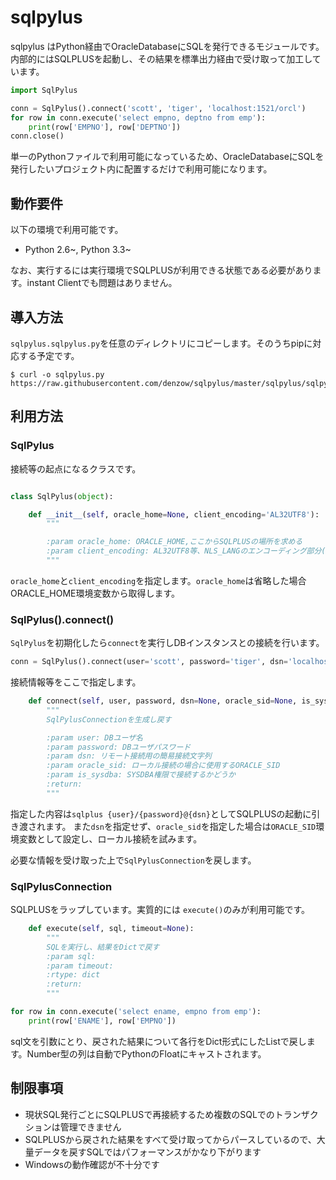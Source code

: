 sqlpylus
===================

sqlpylus はPython経由でOracleDatabaseにSQLを発行できるモジュールです。内部的にはSQLPLUSを起動し、その結果を標準出力経由で受け取って加工しています。
  

```python
import SqlPylus

conn = SqlPylus().connect('scott', 'tiger', 'localhost:1521/orcl')
for row in conn.execute('select empno, deptno from emp'):
    print(row['EMPNO'], row['DEPTNO'])
conn.close()
```

単一のPythonファイルで利用可能になっているため、OracleDatabaseにSQLを発行したいプロジェクト内に配置するだけで利用可能になります。

動作要件
-------------

以下の環境で利用可能です。

* Python 2.6~, Python 3.3~

なお、実行するには実行環境でSQLPLUSが利用できる状態である必要があります。instant Clientでも問題はありません。


導入方法
------------

`sqlpylus.sqlpylus.py`を任意のディレクトリにコピーします。そのうちpipに対応する予定です。

```
$ curl -o sqlpylus.py  https://raw.githubusercontent.com/denzow/sqlpylus/master/sqlpylus/sqlpylus.py
```

利用方法
-----------


### SqlPylus

接続等の起点になるクラスです。

```python

class SqlPylus(object):

    def __init__(self, oracle_home=None, client_encoding='AL32UTF8'):
        """

        :param oracle_home: ORACLE_HOME,ここからSQLPLUSの場所を求める
        :param client_encoding: AL32UTF8等、NLS_LANGのエンコーディング部分(ロケールはAmerican_America固定
        """
```

`oracle_home`と`client_encoding`を指定します。`oracle_home`は省略した場合ORACLE_HOME環境変数から取得します。

### SqlPylus().connect()

`SqlPylus`を初期化したら`connect`を実行しDBインスタンスとの接続を行います。

```python
conn = SqlPylus().connect(user='scott', password='tiger', dsn='localhost:1521/orcl')
```

接続情報等をここで指定します。

```python
    def connect(self, user, password, dsn=None, oracle_sid=None, is_sysdba=False):
        """
        SqlPylusConnectionを生成し戻す

        :param user: DBユーザ名
        :param password: DBユーザパスワード
        :param dsn: リモート接続用の簡易接続文字列
        :param oracle_sid: ローカル接続の場合に使用するORACLE_SID
        :param is_sysdba: SYSDBA権限で接続するかどうか
        :return:
        """
```

指定した内容は`sqlplus {user}/{password}@{dsn}`としてSQLPLUSの起動に引き渡されます。
また`dsn`を指定せず、`oracle_sid`を指定した場合は`ORACLE_SID`環境変数として設定し、ローカル接続を試みます。

必要な情報を受け取った上で`SqlPylusConnection`を戻します。

### SqlPylusConnection

SQLPLUSをラップしています。実質的には `execute()`のみが利用可能です。

```python
    def execute(self, sql, timeout=None):
        """
        SQLを実行し、結果をDictで戻す
        :param sql:
        :param timeout:
        :rtype: dict
        :return:
        """
```


```python
for row in conn.execute('select ename, empno from emp'):
    print(row['ENAME'], row['EMPNO'])
```

sql文を引数にとり、戻された結果について各行をDict形式にしたListで戻します。Number型の列は自動でPythonのFloatにキャストされます。

制限事項
------------

* 現状SQL発行ごとにSQLPLUSで再接続するため複数のSQLでのトランザクションは管理できません
* SQLPLUSから戻された結果をすべて受け取ってからパースしているので、大量データを戻すSQLではパフォーマンスがかなり下がります
* Windowsの動作確認が不十分です